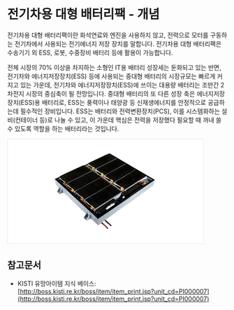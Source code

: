 # 전기차용 대형 배터리팩 - 개념

전기차용 대형 배터리팩이란 화석연료와 엔진을 사용하지 않고, 전력으로 모터를 구동하는 전기차에서 사용되는 전기에너지 저장 장치를 말합니다. 전기차용 대형 배터리팩은 수송기기 외 ESS, 로봇, 수중장비 배터리 등에 활용이 가능합니다.

전체 시장의 70% 이상을 차지하는 소형인 IT용 배터리 성장세는 둔화되고 있는 반면, 전기차와 에너지저장장치(ESS) 등에 사용되는 중대형 배터리의 시장규모는 빠르게 커지고 있는 가운데, 전기차와 에너지저장장치(ESS)에 쓰이는 대용량 배터리는 조만간 2차전지 시장의 중심축이 될 전망입니다.
중대형 배터리의 또 다른 성장 축은 에너지저장장치(ESS)용 배터리로, ESS는 풍력이나 태양광 등 신재생에너지를 안정적으로 공급하는데 필수적인 장비입니다. ESS는 배터리와 전력변환장치(PCS), 이를 시스템화하는 설비(컨테이너 등)로 나눌 수 있고, 이 가운데 핵심은 전력을 저장했다 필요할 때 꺼내 쓸 수 있도록 역할을 하는 배터리라는 것입니다.


![](./images/전기차용대형배터리팩_Q1_1_1.PNG)


## 참고문서
- KISTI 유망아이템 지식 베이스: [http://boss.kisti.re.kr/boss/item/item_print.jsp?unit_cd=PI000007](http://boss.kisti.re.kr/boss/item/item_print.jsp?unit_cd=PI000007)
